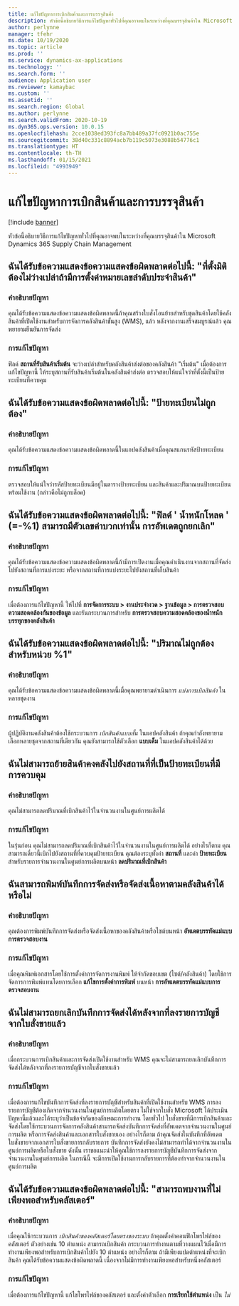 ```yaml
---
title: แก้ไขปัญหาการเบิกสินค้าและการบรรจุสินค้า
description: หัวข้อนี้อธิบายวิธีการแก้ไขปัญหาทั่วไปที่คุณอาจพบในระหว่างที่คุณบรรจุสินค้าใน Microsoft Dynamics 365 Supply Chain Management
author: perlynne
manager: tfehr
ms.date: 10/19/2020
ms.topic: article
ms.prod: ''
ms.service: dynamics-ax-applications
ms.technology: ''
ms.search.form: ''
audience: Application user
ms.reviewer: kamaybac
ms.custom: ''
ms.assetid: ''
ms.search.region: Global
ms.author: perlynne
ms.search.validFrom: 2020-10-19
ms.dyn365.ops.version: 10.0.15
ms.openlocfilehash: 2cce1038ed393fc8a7bb489a37fc0921b0ac755e
ms.sourcegitcommit: 38d40c331c8894acb7b119c5073e3088b54776c1
ms.translationtype: HT
ms.contentlocale: th-TH
ms.lasthandoff: 01/15/2021
ms.locfileid: "4993949"
---
```

# <a name="troubleshoot-picking-and-packing"></a>แก้ไขปัญหาการเบิกสินค้าและการบรรจุสินค้า

[!include [banner](../includes/banner.md)]

หัวข้อนี้อธิบายวิธีการแก้ไขปัญหาทั่วไปที่คุณอาจพบในระหว่างที่คุณบรรจุสินค้าใน Microsoft Dynamics 365 Supply Chain Management

## <a name="i-receive-the-following-error-message-dimension-location-cant-be-left-blank-if-dimension-serial-number-is-set"></a>ฉันได้รับข้อความแสดงข้อความแสดงข้อผิดพลาดต่อไปนี้: "ที่ตั้งมิติต้องไม่ว่างเปล่าถ้ามีการตั้งค่าหมายเลขลำดับประจำสินค้า"

### <a name="issue-description"></a>คำอธิบายปัญหา

คุณได้รับข้อความแสดงข้อความแสดงข้อผิดพลาดนี้ถ้าคุณสร้างใบสั่งโอนย้ายสำหรับชุดสินค้าโดยใช้คลังสินค้าที่เปิดใช้งานสำหรับการจัดการคลังสินค้าขั้นสูง (WMS), แล้ว หลังจากงานเสร็จสมบูรณ์แล้ว คุณพยายามยืนยันการจัดส่ง

### <a name="issue-resolution"></a>การแก้ไขปัญหา

ฟิลด์ **สถานที่รับสินค้าเริ่มต้น** จะว่างเปล่าสำหรับคลังสินค้าส่งต่อของคลังสินค้า "เริ่มต้น" เมื่อต้องการแก้ไขปัญหานี้ ให้ระบุสถานที่รับสินค้าเริ่มต้นในคลังสินค้าส่งต่อ ตรวจสอบให้แน่ใจว่าที่ตั้งนี้เป็นป้ายทะเบียนที่ควบคุม

## <a name="i-receive-the-following-error-message-invalid-license-plate"></a>ฉันได้รับข้อความแสดงข้อผิดพลาดต่อไปนี้: "ป้ายทะเบียนไม่ถูกต้อง"

### <a name="issue-description"></a>คำอธิบายปัญหา

คุณได้รับข้อความแสดงข้อความแสดงข้อผิดพลาดนี้ในแอปคลังสินค้าเมื่อคุณสแกนรหัสป้ายทะเบียน

### <a name="issue-resolution"></a>การแก้ไขปัญหา

ตรวจสอบให้แน่ใจว่ารหัสป้ายทะเบียนมีอยู่ในตารางป้ายทะเบียน และสินค้าและปริมาณบนป้ายทะเบียนพร้อมใช้งาน (กล่าวคือไม่ถูกบล็อค)

## <a name="i-receive-the-following-error-message-field-load-weight-1-can-only-contain-positive-numbers-update-has-been-canceled"></a>ฉันได้รับข้อความแสดงข้อผิดพลาดต่อไปนี้: "ฟิลด์ ' น้ำหนักโหลด ' (=-%1) สามารถมีตัวเลขค่าบวกเท่านั้น การอัพเดตถูกยกเลิก"

### <a name="issue-description"></a>คำอธิบายปัญหา

คุณได้รับข้อความแสดงข้อความแสดงข้อผิดพลาดนี้ถ้ามีการเปิดงานเมื่อคุณดำเนินงานจากสถานที่จัดส่งไปยังสถานที่การแบ่งระยะ หรือจากสถานที่การแบ่งระยะไปยังสถานที่เก็บสินค้า

### <a name="issue-resolution"></a>การแก้ไขปัญหา

เมื่อต้องการแก้ไขปัญหานี้ ให้ไปที่ **การจัดการระบบ \> งานประจำงวด \> ฐานข้อมูล \> การตรวจสอบความสอดคล้องกันของข้อมูล** และรันกระบวนการสำหรับ **การตรวจสอบความสอดคล้องของน้ำหนักบรรทุกของคลังสินค้า**

## <a name="i-receive-the-following-error-message-the-quantity-is-not-valid-for-unit-1"></a>ฉันได้รับข้อความแสดงข้อผิดพลาดต่อไปนี้: "ปริมาณไม่ถูกต้องสำหรับหน่วย %1"

### <a name="issue-description"></a>คำอธิบายปัญหา

คุณได้รับข้อความแสดงข้อความแสดงข้อผิดพลาดนี้เมื่อคุณพยายามดำเนินการ *แบ่งการเบิกสินค้า* ในหลายชุดงาน

### <a name="issue-resolution"></a>การแก้ไขปัญหา

ผู้ปฏิบัติงานคลังสินค้าต้องใช้กระบวนการ *เบิกสินค้าแบบสั้น* ในแอปคลังสินค้า ถ้าคุณกำลังพยายามเลือกหลายชุดจากสถานที่เดียวกัน คุณยังสามารถใช้ตัวเลือก **แบบเต็ม** ในแอปคลังสินค้าได้ด้วย

## <a name="i-cant-move-inventory-to-a-location-that-is-license-platecontrolled"></a>ฉันไม่สามารถย้ายสินค้าคงคลังไปยังสถานที่ที่เป็นป้ายทะเบียนที่มีการควบคุม

### <a name="issue-description"></a>คำอธิบายปัญหา

คุณไม่สามารถลดปริมาณที่เบิกสินค้าไว้ในจำนวนงานในศูนย์การผลิตได้

### <a name="issue-resolution"></a>การแก้ไขปัญหา

ในรุ่นก่อน คุณไม่สามารถลดปริมาณที่เบิกสินค้าไว้ในจำนวนงานในศูนย์การผลิตได้ อย่างไรก็ตาม คุณสามารถเดี๋ยวนี้เบิกไปยังสถานที่ที่ควบคุมป้ายทะเบียน คุณต้องระบุทั้งค่า **สถานที่** และค่า **ป้ายทะเบียน** สำหรับรายการจำนวนงานในศูนย์การผลิตบนหน้า **ลดปริมาณที่เบิกสินค้า**

## <a name="can-i-print-a-delivery-note-or-packing-content-by-warehouse"></a>ฉันสามารถพิมพ์บันทึกการจัดส่งหรือจัดส่งเนื้อหาตามคลังสินค้าได้หรือไม่

### <a name="issue-description"></a>คำอธิบายปัญหา

คุณต้องการพิมพ์บันทึกการจัดส่งหรือจัดส่งเนื้อหาของคลังสินค้าหรือไซต์บนหน้า **อัพเดตบรรทัดแม่แบบการตรวจสอบงาน**

### <a name="issue-resolution"></a>การแก้ไขปัญหา

เมื่อคุณพิมพ์เอกสารโดยใช้การตั้งค่าการจัดการงานพิมพ์ ให้จำกัดขอบเขต (ไซต์/คลังสินค้า) โดยใช้การจัดการการพิมพ์แทนโดยการเลือก **แก้ไขการตั้งค่าการพิมพ์** บนหน้า **การอัพเดตบรรทัดแม่แบบการตรวจสอบงาน**

## <a name="i-cant-cancel-a-packing-slip-after-its-posted-from-a-sales-order"></a>ฉันไม่สามารถยกเลิกบันทึกการจัดส่งได้หลังจากที่ลงรายการบัญชีจากใบสั่งขายแล้ว

### <a name="issue-description"></a>คำอธิบายปัญหา

เมื่อกระบวนการเบิกสินค้าและการจัดส่งเปิดใช้งานสำหรับ WMS คุณจะไม่สามารถยกเลิกบันทึกการจัดส่งได้หลังจากที่ลงรายการบัญชีจากใบสั่งขายแล้ว

### <a name="issue-resolution"></a>การแก้ไขปัญหา

เมื่อต้องการแก้ไขบันทึกการจัดส่งที่ลงรายการบัญชีสำหรับสินค้าที่เปิดใช้งานสำหรับ WMS การลงรายการบัญชีต้องเกิดจากจำนวนงานในศูนย์การผลิตโดยตรง ไม่ใช่จากใบสั่ง Microsoft ได้ประเมินปัญหานี้แล้วและได้ระบุว่าเป็นข้อจำกัดของลักษณะการทำงาน โดยทั่วไป ใบสั่งขายที่มีการเบิกสินค้าและจัดส่งโดยใช้กระบวนการจัดการคลังสินค้าสามารถจัดส่งบันทึกการจัดส่งที่อัพเดตจากจำนวนงานในศูนย์การผลิต หรือการจัดส่งสินค้าและเอกสารใบสั่งขายเอง อย่างไรก็ตาม ถ้าคุณจัดส่งในบันทึกที่อัพเดตใบสั่งขายจากเอกสารใบสั่งขายการกลับรายการ บันทึกการจัดส่งยังคงไม่สามารถทำได้จากจำนวนงานในศูนย์การผลิตหรือใบสั่งขาย ดังนั้น เราขอแนะนำให้คุณใช้การลงรายการบัญชีบันทึกการจัดส่งจากจำนวนงานในศูนย์การผลิต ในกรณีนี้ จะมีการเปิดใช้งานการกลับรายการที่ต้องทำจากจำนวนงานในศูนย์การผลิต

## <a name="i-receive-the-following-error-message-not-enough-work-can-be-found-for-cluster"></a>ฉันได้รับข้อความแสดงข้อผิดพลาดต่อไปนี้: "สามารถพบงานที่ไม่เพียงพอสำหรับคลัสเตอร์"

### <a name="issue-description"></a>คำอธิบายปัญหา

เมื่อคุณใช้กระบวนการ *เบิกสินค้าของคลัสเตอร์โดยตรงของระบบ* ถ้าคุณตั้งค่าคอนฟิกโพรไฟล์ของคลัสเตอร์ ตัวอย่างเช่น 10 ตำแหน่ง สามารถเบิกสินค้า กระบวนการทำงานตามที่วางแผนไว้เมื่อมีการทำงานเพียงพอสำหรับการเบิกสินค้าไปยัง 10 ตำแหน่ง อย่างไรก็ตาม ถ้ามีเพียงแปดตำแหน่งที่จะเบิกสินค้า คุณได้รับข้อความแสดงข้อผิดพลาดนี้ เนื่องจากไม่มีการทำงานเพียงพอสำหรับหนึ่งคลัสเตอร์

### <a name="issue-resolution"></a>การแก้ไขปัญหา

เมื่อต้องการแก้ไขปัญหานี้ แก้ไขโพรไฟล์ของคลัสเตอร์ และตั้งค่าตัวเลือก **การเรียกใช้ตำแหน่ง** เป็น *ไม่*
